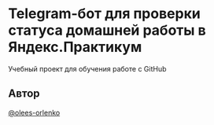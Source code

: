 # Telegram-бот для проверки статуса домашней работы в Яндекс.Практикум
Учебный проект для обучения работе с GitHub

## Автор
[@olees-orlenko](https://github.com/olees-orlenko)
